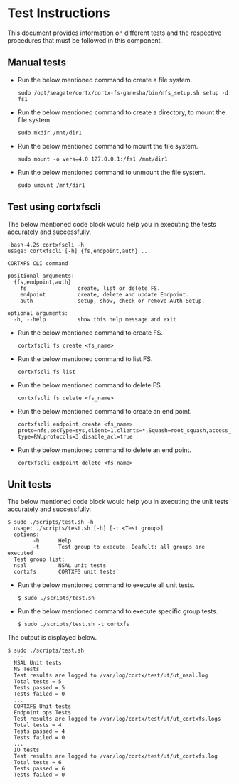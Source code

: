 # Test Instructions

This document provides information on different tests and the respective procedures that must be followed in this component.

## Manual tests

  * Run the below mentioned command to create a file system.
  
    `sudo /opt/seagate/cortx/cortx-fs-ganesha/bin/nfs_setup.sh setup -d fs1`
    
  * Run the below mentioned command to create a directory, to mount the file system.
  
    `sudo mkdir /mnt/dir1`
    
  * Run the below mentioned command to mount the file system.
  
    `sudo mount -o vers=4.0 127.0.0.1:/fs1 /mnt/dir1`
    
  * Run the below mentioned command to unmount the file system.
  
    `sudo umount /mnt/dir1`
	

## Test using cortxfscli

The below mentioned code block would help you in executing the tests accurately and successfully.

```
-bash-4.2$ cortxfscli -h
usage: cortxfscli [-h] {fs,endpoint,auth} ...

CORTXFS CLI command

positional arguments:
  {fs,endpoint,auth}
    fs                create, list or delete FS.
    endpoint          create, delete and update Endpoint.
    auth              setup, show, check or remove Auth Setup.

optional arguments:
  -h, --help          show this help message and exit
```  

* Run the below mentioned command to create FS.

   `cortxfscli fs create <fs_name>`

* Run the below mentioned command to list FS.

   `cortxfscli fs list`

* Run the below mentioned command to delete FS.

   `cortxfscli fs delete <fs_name>`
   
* Run the below mentioned command to create an end point.

   `cortxfscli endpoint create <fs_name> proto=nfs,secType=sys,client=1,clients=*,Squash=root_squash,access_type=RW,protocols=3,disable_acl=true`
   
* Run the below mentioned command to delete an end point.

   `cortxfscli endpoint delete <fs_name>`

## Unit tests

  The below mentioned code block would help you in executing the unit tests accurately and successfully.
  
  ```
  $ sudo ./scripts/test.sh -h
    usage: ./scripts/test.sh [-h] [-t <Test group>]
    options:
          -h      Help
          -t      Test group to execute. Deafult: all groups are executed
    Test group list:
    nsal          NSAL unit tests
    cortxfs       CORTXFS unit tests`
  ```
  
  * Run the below mentioned command to execute all unit tests.
  
      `$ sudo ./scripts/test.sh`
  
  * Run the below mentioned command to execute specific group tests.
  
      `$ sudo ./scripts/test.sh -t cortxfs`
  
  The output is displayed below.
  
  ```
  $ sudo ./scripts/test.sh
     --
    NSAL Unit tests
    NS Tests
    Test results are logged to /var/log/cortx/test/ut/ut_nsal.log
    Total tests = 5
    Tests passed = 5
    Tests failed = 0
    ...
    CORTXFS Unit tests
    Endpoint ops Tests
    Test results are logged to /var/log/cortx/test/ut/ut_cortxfs.logs
    Total tests = 4
    Tests passed = 4
    Tests failed = 0
    ...
    IO tests
    Test results are logged to /var/log/cortx/test/ut/ut_cortxfs.log
    Total tests = 6
    Tests passed = 6
    Tests failed = 0
  ``` 
